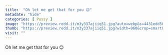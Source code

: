 ```yaml
---
title:  "Oh let me get that for you 😉"
metadate: "hide"
categories: [ Pussy ]
image: "https://preview.redd.it/m3y337ajiiq51.jpg?auto=webp&s=4431edd50443f4c042ec22a68cdf4bc2415ef967"
thumb: "https://preview.redd.it/m3y337ajiiq51.jpg?width=960&crop=smart&auto=webp&s=907fcfff460ae6dcf69d02dcf27cdb5a9c1ea5af"
visit: ""
---
```

Oh let me get that for you 😉
